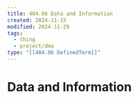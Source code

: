 ```yaml
---
title: 404.06 Data and Information
created: 2024-11-15
modified: 2024-11-29
tags:
  - thing
  - project/dma
type: "[[404.06 DefinedTerm]]"
---
```

# Data and Information
